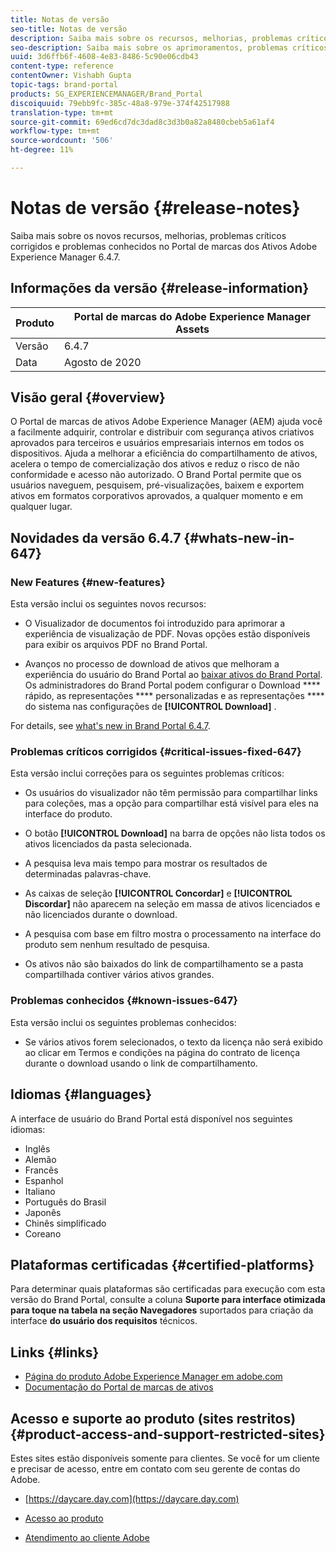 ```yaml
---
title: Notas de versão
seo-title: Notas de versão
description: Saiba mais sobre os recursos, melhorias, problemas críticos corrigidos e problemas conhecidos no Portal de marcas dos Ativos Adobe Experience Manager 6.4.7.
seo-description: Saiba mais sobre os aprimoramentos, problemas críticos corrigidos e problemas conhecidos no Adobe Experience Manager Assets Brand Portal 6.4.7.
uuid: 3d6ffb6f-4608-4e83-8486-5c90e06cdb43
content-type: reference
contentOwner: Vishabh Gupta
topic-tags: brand-portal
products: SG_EXPERIENCEMANAGER/Brand_Portal
discoiquuid: 79ebb9fc-385c-48a8-979e-374f42517988
translation-type: tm+mt
source-git-commit: 69ed6cd7dc3dad8c3d3b0a82a8480cbeb5a61af4
workflow-type: tm+mt
source-wordcount: '506'
ht-degree: 11%

---
```



# Notas de versão {#release-notes}

Saiba mais sobre os novos recursos, melhorias, problemas críticos corrigidos e problemas conhecidos no Portal de marcas dos Ativos Adobe Experience Manager 6.4.7.

## Informações da versão {#release-information}

| Produto | Portal de marcas do Adobe Experience Manager Assets |
|---|---|
| Versão | 6.4.7 |
| Data | Agosto de 2020 |

## Visão geral {#overview}

O Portal de marcas de ativos Adobe Experience Manager (AEM) ajuda você a facilmente adquirir, controlar e distribuir com segurança ativos criativos aprovados para terceiros e usuários empresariais internos em todos os dispositivos. Ajuda a melhorar a eficiência do compartilhamento de ativos, acelera o tempo de comercialização dos ativos e reduz o risco de não conformidade e acesso não autorizado. O Brand Portal permite que os usuários naveguem, pesquisem, pré-visualizações, baixem e exportem ativos em formatos corporativos aprovados, a qualquer momento e em qualquer lugar.

## Novidades da versão 6.4.7 {#whats-new-in-647}

### New Features {#new-features}

Esta versão inclui os seguintes novos recursos:

* O Visualizador de documentos foi introduzido para aprimorar a experiência de visualização de PDF. Novas opções estão disponíveis para exibir os arquivos PDF no Brand Portal.

<!--
* Download Settings configuration to configure asset download from Brand Portal. Fast download, custom renditions, and system renditions are the available configurations. 
-->

* Avanços no processo de download de ativos que melhoram a experiência do usuário do Brand Portal ao [baixar ativos do Brand Portal](brand-portal-download-users.md). Os administradores do Brand Portal podem configurar o Download **** rápido, as representações **** personalizadas e as representações **** do sistema nas configurações de **[!UICONTROL Download]** .

For details, see [what&#39;s new in Brand Portal 6.4.7](whats-new.md).

### Problemas críticos corrigidos {#critical-issues-fixed-647}

Esta versão inclui correções para os seguintes problemas críticos:

* Os usuários do visualizador não têm permissão para compartilhar links para coleções, mas a opção para compartilhar está visível para eles na interface do produto.

* O botão **[!UICONTROL Download]** na barra de opções não lista todos os ativos licenciados da pasta selecionada.

* A pesquisa leva mais tempo para mostrar os resultados de determinadas palavras-chave.

* As caixas de seleção **[!UICONTROL Concordar]** e **[!UICONTROL Discordar]** não aparecem na seleção em massa de ativos licenciados e não licenciados durante o download.

* A pesquisa com base em filtro mostra o processamento na interface do produto sem nenhum resultado de pesquisa.

* Os ativos não são baixados do link de compartilhamento se a pasta compartilhada contiver vários ativos grandes.


### Problemas conhecidos {#known-issues-647}

Esta versão inclui os seguintes problemas conhecidos:

* Se vários ativos forem selecionados, o texto da licença não será exibido ao clicar em Termos e condições na página do contrato de licença durante o download usando o link de compartilhamento.



## Idiomas {#languages}

A interface de usuário do Brand Portal está disponível nos seguintes idiomas:

* Inglês
* Alemão
* Francês
* Espanhol
* Italiano
* Português do Brasil
* Japonês
* Chinês simplificado
* Coreano

## Plataformas certificadas {#certified-platforms}

Para determinar quais plataformas são certificadas para execução com esta versão do Brand Portal, consulte a coluna **Suporte para interface otimizada para toque na tabela na seção Navegadores** suportados para criação da interface **do usuário dos requisitos** [](https://helpx.adobe.com/experience-manager/6-4/sites/deploying/using/technical-requirements.html)técnicos.

## Links {#links}

* [Página do produto Adobe Experience Manager em adobe.com](http://www.adobe.com/in/marketing-cloud/experience-manager.html)
* [Documentação do Portal de marcas de ativos](https://helpx.adobe.com/br/experience-manager/brand-portal/user-guide.html)

## Acesso e suporte ao produto (sites restritos) {#product-access-and-support-restricted-sites}

Estes sites estão disponíveis somente para clientes. Se você for um cliente e precisar de acesso, entre em contato com seu gerente de contas do Adobe.

* [https://daycare.day.com](https://daycare.day.com)

* [Acesso ao produto](https://login.marketing.adobe.com)

* [Atendimento ao cliente Adobe](https://helpx.adobe.com/contact.html)
